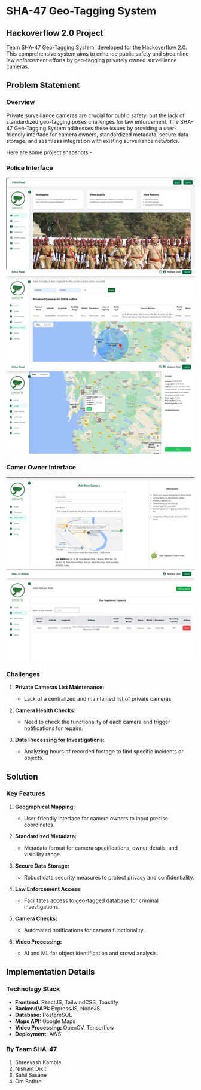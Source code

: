 # SHA-47 Geo-Tagging System

## Hackoverflow 2.0 Project

Team SHA-47 Geo-Tagging System, developed for the Hackoverflow 2.0. This comprehensive system aims to enhance public safety and streamline law enforcement efforts by geo-tagging privately owned surveillance cameras.

## Problem Statement

### Overview

Private surveillance cameras are crucial for public safety, but the lack of standardized geo-tagging poses challenges for law enforcement. The SHA-47 Geo-Tagging System addresses these issues by providing a user-friendly interface for camera owners, standardized metadata, secure data storage, and seamless integration with existing surveillance networks.

Here are some project snapshots -

### Police Interface 

![alt text](9a2281dc-9772-4caf-980a-9744283f7fb4.jpg)
![alt text](6a91cc0f-69ae-418f-8fb7-bbdca4341d2e.jpg)
![alt text](7671a0fe-106b-4192-b727-9aa843be082a.jpg)
### Camer Owner Interface 

![alt text](3454a042-7566-4f36-a390-e754379d8854.jpg)
![alt text](eef29611-df9e-432a-ac66-63a765518166.jpg)


### Challenges

1. **Private Cameras List Maintenance:**
   - Lack of a centralized and maintained list of private cameras.

2. **Camera Health Checks:**
   - Need to check the functionality of each camera and trigger notifications for repairs.

3. **Data Processing for Investigations:**
   - Analyzing hours of recorded footage to find specific incidents or objects.

## Solution

### Key Features

1. **Geographical Mapping:**
   - User-friendly interface for camera owners to input precise coordinates.

2. **Standardized Metadata:**
   - Metadata format for camera specifications, owner details, and visibility range.

3. **Secure Data Storage:**
   - Robust data security measures to protect privacy and confidentiality.

4. **Law Enforcement Access:**
   - Facilitates access to geo-tagged database for criminal investigations.

5. **Camera Checks:**
   - Automated notifications for camera functionality.

6. **Video Processing:**
   - AI and ML for object identification and crowd analysis.

## Implementation Details

### Technology Stack

- **Frontend:** ReactJS, TailwindCSS, Toastify
- **Backend/API:** ExpressJS, NodeJS
- **Database:** PostgreSQL
- **Maps API:** Google Maps 
- **Video Processing:** OpenCV, Tensorflow
- **Deployment:** AWS

### By Team SHA-47

1. Shreeyash Kamble
2. Nishant Dixit
3. Sahil Sasane
4. Om Bothre

